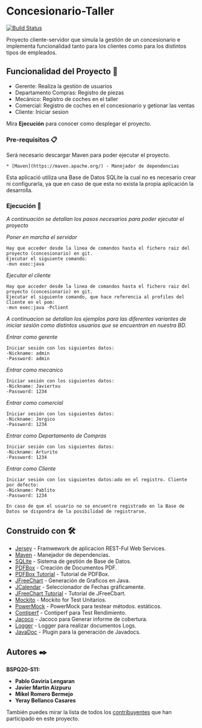 # Concesionario-Taller

[![Build Status](https://travis-ci.org/javimartin22/grupo07spq.svg?branch=master)](https://travis-ci.org/javimartin22/grupo07spq)

Proyecto cliente-servidor que simula la gestión de un concesionario e implementa funcionalidad tanto para los clientes como para los distintos tipos de empleados.

## Funcionalidad del Proyecto 🚀

* Gerente: Realiza la gestión de usuarios 
* Departamento Compras: Registro de piezas
* Mecánico: Registro de coches en el taller
* Comercial: Registro de coches en el concesionario y getionar las ventas
* Cliente: Iniciar sesion

Mira **Ejecución** para conocer como desplegar el proyecto.


### Pre-requisitos 📋

Será necesario descargar Maven para poder ejecutar el proyecto.
```
* [Maven](https://maven.apache.org/) - Manejador de dependencias
```
Esta aplicació utiliza una Base de Datos SQLite la cual no es necesario crear ni configurarla, ya que en caso de que esta no exista la propia aplicación la desarrolla. 

### Ejecución 🔧

_A continuación se detallan los pasos necesarios para poder ejecutar el proyecto_

_Poner en marcha el servidor_

```
Hay que acceder desde la linea de comandos hasta el fichero raiz del proyecto (concesionario) en git.
Ejecutar el siguiente comando:
-mvn exec:java
```

_Ejecutar el cliente_

```
Hay que acceder desde la linea de comandos hasta el fichero raiz del proyecto (concesionario) en git.
Ejecutar el siguiente comando, que hace referencia al profiles del Cliente en el pom:
-mvn exec:java -Pclient
```

_A continuacion se detallan los ejemplos para las diferentes variantes de iniciar sesión como distintos usuarios que se 
encuentran en nuestra BD._

_Entrar como gerente_

```
Iniciar sesión con los siguientes datos:
-Nickname: admin
-Password: admin

```

_Entrar como mecanico_

```
Iniciar sesión con los siguientes datos:
-Nickname: Javiertxu
-Password: 1234

```

_Entrar como comercial_

```
Iniciar sesión con los siguientes datos:
-Nickname: Jorgico
-Password: 1234

```

_Entrar como Departamento de Compras_

```
Iniciar sesión con los siguientes datos:
-Nickname: Arturito
-Password: 1234

```

_Entrar como Cliente_

```
Iniciar sesión con los siguientes datos:ado en el registro. Cliente por defecto:
-Nickname: Pablito
-Password: 1234

En caso de que el usuario no se encuentre registrado en la Base de Datos se dispondra de la posibilidad de registrarse.
```

## Construido con 🛠️

* [Jersey](http://www.dropwizard.io/1.0.2/docs/) - Framwework de aplicacion REST-Ful Web Services.
* [Maven](https://maven.apache.org/) - Manejador de dependencias.
* [SQLite](https://www.sqlite.org/index.html) - Sistema de gestión de Base de Datos.
* [PDFBox](https://mvnrepository.com/artifact/org.apache.pdfbox/pdfbox/2.0.1) - Creación de Documentos PDF.
* [PDFBox Tutorial](https://www.tutorialspoint.com/pdfbox/index.htm) - Tutorial de PDFBox.
* [JFreeChart](https://mvnrepository.com/artifact/org.jfree/jfreechart/1.0.18) - Generación de Graficos en Java.
* [JCalendar](https://mvnrepository.com/artifact/com.toedter/jcalendar/1.4) - Seleccionador de Fechas gráficamente.
* [JFreeChart Tutorial](https://www.tutorialspoint.com/jfreechart/index.htm) - Tutorial de JFreeCbart.
* [Mockito](https://mvnrepository.com/artifact/org.mockito/mockito-core/2.18.0) - Mockito for Test Unitarios.
* [PowerMock](https://mvnrepository.com/artifact/org.powermock/powermock-module-junit4/2.0.2) - PowerMock para testear métodos. estáticos.
* [Contiperf](https://mvnrepository.com/artifact/org.databene/contiperf/2.3.4) - Contiperf para Test Rendimiento.
* [Jacoco](https://mvnrepository.com/artifact/org.jacoco/jacoco-maven-plugin/0.8.3) - Jacoco para Generar informe de cobertura.
* [Logger](https://mvnrepository.com/artifact/log4j/log4j/1.2.17) - Logger para realizar documentos Logs.
* [JavaDoc](https://mvnrepository.com/artifact/org.apache.maven.plugins/maven-javadoc-plugin/3.2.0) - Plugin para la generación de Javadocs.


## Autores ✒️

**BSPQ20-S11:**
* **Pablo Gaviria Lengaran** 
* **Javier Martin Aizpuru** 
* **Mikel Romero Bermejo**
* **Yeray Bellanco Casares**

También puedes mirar la lista de todos los [contribuyentes](https://github.com/javimartin22/grupo07spq/contributors) que han participado en este proyecto. 

